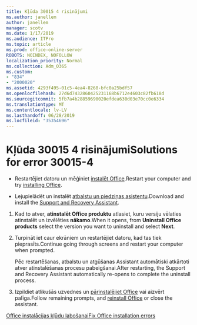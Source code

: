 ```yaml
---
title: Kļūda 30015 4 risinājumi
ms.author: janellem
author: janellem
manager: scotv
ms.date: 1/17/2019
ms.audience: ITPro
ms.topic: article
ms.prod: office-online-server
ROBOTS: NOINDEX, NOFOLLOW
localization_priority: Normal
ms.collection: Adm_O365
ms.custom:
- "834"
- "2000020"
ms.assetid: 4293f495-01c5-4ea4-8268-bfc0a25bdf57
ms.openlocfilehash: 27d6d7432860425231168b6712e4603c82fb618d
ms.sourcegitcommit: 5fb7a4b28859690020efdea630d03e70cc0e6334
ms.translationtype: MT
ms.contentlocale: lv-LV
ms.lasthandoff: 06/28/2019
ms.locfileid: "35354696"
---
```

# <a name="solutions-for-error-30015-4"></a><span data-ttu-id="90c62-102">Kļūda 30015 4 risinājumi</span><span class="sxs-lookup"><span data-stu-id="90c62-102">Solutions for error 30015-4</span></span>

- <span data-ttu-id="90c62-103">Restartējiet datoru un mēģiniet [instalēt Office](https://portal.office.com/OLS/MySoftware.aspx).</span><span class="sxs-lookup"><span data-stu-id="90c62-103">Restart your computer and try [installing Office](https://portal.office.com/OLS/MySoftware.aspx).</span></span>

- <span data-ttu-id="90c62-104">Lejupielādēt un instalēt [atbalstu un piedziņas asistentu](https://aka.ms/SARA-OfficeUninstall-Alchemy).</span><span class="sxs-lookup"><span data-stu-id="90c62-104">Download and install the [Support and Recovery Assistant](https://aka.ms/SARA-OfficeUninstall-Alchemy).</span></span>

1. <span data-ttu-id="90c62-105">Kad to atver, **atinstalēt Office produktu** atlasiet, kuru versiju vēlaties atinstalēt un izvēlēties **nākamo**.</span><span class="sxs-lookup"><span data-stu-id="90c62-105">When it opens, from **Uninstall Office products** select the version you want to uninstall and select **Next**.</span></span>

2. <span data-ttu-id="90c62-106">Turpināt iet caur ekrāniem un restartējiet datoru, kad tas tiek pieprasīts.</span><span class="sxs-lookup"><span data-stu-id="90c62-106">Continue going through screens and restart your computer when prompted.</span></span>

    <span data-ttu-id="90c62-107">Pēc restartēšanas, atbalstu un atgūšanas Assistant automātiski atkārtoti atver atinstalēšanas procesu pabeigšanai.</span><span class="sxs-lookup"><span data-stu-id="90c62-107">After restarting, the Support and Recovery Assistant automatically re-opens to complete the uninstall process.</span></span>

3. <span data-ttu-id="90c62-108">Izpildiet atlikušās uzvednes un [pārinstalējiet Office](https://portal.office.com/OLS/MySoftware.aspx) vai aizvērt palīga.</span><span class="sxs-lookup"><span data-stu-id="90c62-108">Follow remaining prompts, and [reinstall Office](https://portal.office.com/OLS/MySoftware.aspx) or close the assistant.</span></span>

[<span data-ttu-id="90c62-109">Office instalācijas kļūdu labošanai</span><span class="sxs-lookup"><span data-stu-id="90c62-109">Fix Office installation errors</span></span>](https://support.office.com/article/d5df89a9-0507-4b4c-92f9-22f457e630aa?=wt.mc_id=Alchm_DldInstAct)
  
